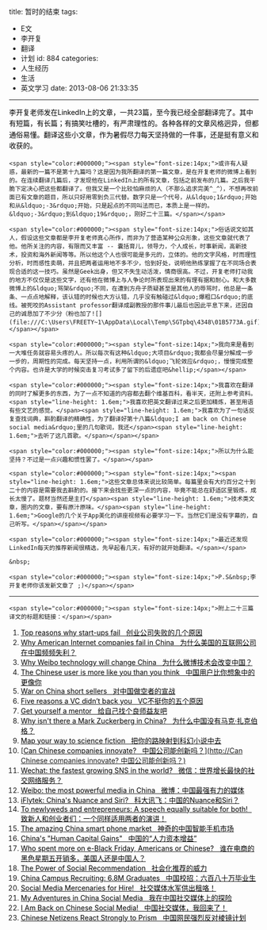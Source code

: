 title: 暂时的结束
tags:
  - E文
  - 李开复
  - 翻译
  - 计划
id: 884
categories:
  - 人生经历
  - 生活
  - 英文学习
date: 2013-08-06 21:33:35
---

<span style="color:#000000;"><span style="font-size:14px;"><span style="line-height: 1.6em;">李开复老师发在LinkedIn上的文章，</span><span style="line-height: 1.6em;">一共23篇，至今我已经全部翻译完</span><span style="line-height: 1.6em;">了。其中有短篇，有长篇；有搞笑吐槽的，有严肃理性的。各种各样的文章风格迥异，但都通俗易懂。翻译这些小文章，作为暑假尽力</span><span style="line-height: 1.6em;">每天坚持做的一件事，还是挺有意义和收获</span><span style="line-height: 1.6em;">的。</span></span></span>

	<span style="color:#000000;"><span style="font-size:14px;">或许有人疑惑，最新的一篇不是第十九篇吗？这是因为我所翻译的第一篇文章，是在开复老师的微博上看到的。在连续翻译几篇后，才发现他在LinkedIn上的所有文章，包括之前发布的几篇。之后我干脆下定决心把这些都翻译了。但我又是一个比较怕麻烦的人（不那么追求完美^_^），不想再改前面已有文章的题目，所以只好用零到负三代替。数字只是一个代号，从&ldquo;1&rdquo;开始和从&ldquo;-3&rdquo;开始，只是起点的不同叫法而已，本质上是一样的。&ldquo;-3&rdquo;到&ldquo;19&rdquo;，刚好二十三篇。</span></span>

	<span style="color:#000000;"><span style="font-size:14px;">俗话说文如其人，假设这些文章都是李开复老师真心所作，而非为了营造某种公众形象，这些文章就代表了他。他所关注的内容，有限而又丰富 -- 囊括育儿，领导力，个人成长，时事新闻，高新技术，投资和海外新闻等等。所以他这个人也很可能是多元的，立体的。他的文字风格，时而理性分析，时而感性卖萌，并且把两者运用地不多不少，恰到好处，说明他熟练掌握了在不同场合表现合适的这一技巧。虽然是Geek出身，但又不失生动活泼，情商很高。不过，开复老师打动我的地方不仅仅是这些文字，还有他在微博上与人争论时所表现出来的有理有据和耐心。和大多数微博上的&ldquo;骂架&rdquo;不同，在遭到方舟子质疑甚至是其他人的辱骂时，他总是一条条、一点点地解释，该认错的时候也大方认错，几乎没有触碰过&ldquo;爆粗口&rdquo;的底线。被死咬的Assistant professor翻译成副教授的那件事儿最后也因此平息下来，还因自己的诚恳加了不少分（粉也加了![](file:///C:\Users\FREETY~1\AppData\Local\Temp\SGTpbq\4348\01B5773A.gif)）。</span></span>

	<span style="color:#000000;"><span style="font-size:14px;">我向来是看到一大堆任务就容易头疼的人。所以每次有这种&ldquo;大项目&rdquo;我都会尽量分解成一步一步的，周期性的完成。每天坚持一点，利用所谓的&ldquo;飞轮效应&rdquo;，慢慢完成整个内容。也许是大学的时候突击复习考试多了留下的后遗症吧&hellip;</span></span>

	<span style="color:#000000;"><span style="font-size:14px;">我喜欢在翻译的同时了解更多的东西，为了一点不知道的内容都去翻个维基百科，看半天，还附上参考资料。<span style="line-height: 1.6em;">我喜欢把英文翻译过来之后更加精炼，甚至用语有些文艺的感觉。</span><span style="line-height: 1.6em;">我喜欢为了一句话反复查找词典，斟酌翻译的精确性，为了翻译好第十八篇&ldquo;I am back on Chinese social media&rdquo;里的几句歌词，我还</span><span style="line-height: 1.6em;">去听了这几首歌。</span></span></span>

	<span style="color:#000000;"><span style="font-size:14px;">所以为什么能坚持？不过是一点兴趣和惯性罢了。</span></span>

	<span style="color:#000000;"><span style="font-size:14px;"><span style="line-height: 1.6em;">这些文章总体来说比较简单。每篇里会有大约百分之十到二十的内容是需要我去斟酌的。接下来会找些更深一点的内容，毕竟不能总在舒适区里锻炼，成长太慢了。题材当然还是主打</span><span style="line-height: 1.6em;">技术类文章，圈内的文章，要有原汁原味。</span><span style="line-height: 1.6em;">Google的几个关于App美化的讲座视频有必要学习一下。当然它们是没有字幕的，自己听写。</span></span></span>

	<span style="color:#000000;"><span style="font-size:14px;">最近还发现LinkedIn每天的推荐新闻很精选，先早起看几天，有好的就开始翻译。</span></span>

	&nbsp;

	<span style="color:#000000;"><span style="font-size:14px;">P.S&nbsp;李开复老师你该发新文章了 ;)</span></span>

* * *

	<span style="color:#000000;"><span style="font-size:14px;">附上二十三篇译文的标题和链接：</span></span>

1.  <u><span style="font-size:14px;">[<span style="color:#000000;">Top reasons why start-ups fail &nbsp; 创业公司失败的几个原因</span>](http://freetymekiyan.1kapp.com/top-reasons-why-start-ups-fail/)</span></u>
2.  <u><span style="font-size:14px;">[<span style="color:#000000;">Why American Internet companies fail in China &nbsp; 为什么美国的互联网公司在中国频频失利？</span>](http://freetymekiyan.1kapp.com/%e6%9d%8e%e5%bc%80%e5%a4%8dlinkedin%e6%96%87%e7%ab%a0%e7%bf%bb%e8%af%91%e4%b9%8b%e8%b4%9f%e4%ba%8c-why-american-internet-companies-fail-in-china/)</span></u>
3.  <u><span style="font-size:14px;">[<span style="color:#000000;">Why Weibo technology will change China &nbsp; 为什么微博技术会改变中国？</span>](http://freetymekiyan.1kapp.com/%e6%9d%8e%e5%bc%80%e5%a4%8dlinkedin%e6%96%87%e7%ab%a0%e7%bf%bb%e8%af%91%e4%b9%8b%e8%b4%9f%e4%b8%80-why-weibo-technology-will-change-china/)</span></u>
4.  <u><span style="font-size:14px;">[<span style="color:#000000;">The Chinese user is more like you than you think &nbsp; 中国用户比你想象中的更像你</span>](http://freetymekiyan.1kapp.com/translation-of-the-chinese-user-is-more-like-you-than-you-think/)</span></u>
5.  <u><span style="font-size:14px;">[<span style="color:#000000;">War on China short sellers &nbsp;&nbsp;<span style="font-family: Helvetica, Helvetica, sans-serif; line-height: 18px;">对中国做空者的宣战</span></span>](http://freetymekiyan.1kapp.com/%E6%9D%8E%E5%BC%80%E5%A4%8Dlinkedin%E6%96%87%E7%AB%A0%E7%BF%BB%E8%AF%91%E4%B9%8B%E4%B8%80-war-on-china-short-sellers/)</span></u>
6.  <u><span style="font-size:14px;">[<span style="color:#000000;">Five reasons a VC didn&rsquo;t back you &nbsp; VC不挺你的五个原因</span>](http://freetymekiyan.1kapp.com/%e6%9d%8e%e5%bc%80%e5%a4%8dlinkedin%e6%96%87%e7%ab%a0%e7%bf%bb%e8%af%91%e4%b9%8b%e4%ba%8c-five-reasons-a-vc-didnt-back-you/)</span></u>
7.  <u><span style="font-size:14px;">[<span style="color:#000000;">Get yourself a mentor &nbsp; 给自己找个良师益友吧</span>](http://freetymekiyan.1kapp.com/%e6%9d%8e%e5%bc%80%e5%a4%8dlinkedin%e6%96%87%e7%ab%a0%e7%bf%bb%e8%af%91%e4%b9%8b%e4%b8%89-get-yourself-a-mentor/)</span></u>
8.  <u><span style="font-size:14px;">[<span style="color:#000000;">Why isn&#39;t there a Mark Zuckerberg in China? &nbsp; 为什么中国没有马克&middot;扎克伯格？</span>](http://freetymekiyan.1kapp.com/%e6%9d%8e%e5%bc%80%e5%a4%8dlinkedin%e6%96%87%e7%ab%a0%e7%bf%bb%e8%af%91%e4%b9%8b%e5%9b%9b-why-isnt-there-a-mark-zuckerberg-in-china/)</span></u>
9.  <u><span style="font-size:14px;">[<span style="color:#000000;">Map your way to science fiction &nbsp; 把你的路映射到科幻小说中去</span>](http://freetymekiyan.1kapp.com/%e6%9d%8e%e5%bc%80%e5%a4%8dlinkedin%e6%96%87%e7%ab%a0%e7%bf%bb%e8%af%91%e4%b9%8b%e4%ba%94-map-your-way-to-science-fiction/)</span></u>
10.  <u><span style="font-size:14px;">[<span style="color:#000000;">Can Chinese companies innovate? &nbsp; 中国公司能创新吗？</span>](http://Can Chinese companies innovate? 中国公司能创新吗？)</span></u>
11.  <u><span style="font-size:14px;">[<span style="color:#000000;">Wechat: the fastest growing SNS in the world? &nbsp; 微信：世界增长最快的社交网络服务？</span>](http://freetymekiyan.1kapp.com/%e6%9d%8e%e5%bc%80%e5%a4%8dlinkedin%e6%96%87%e7%ab%a0%e7%bf%bb%e8%af%91%e4%b9%8b%e4%b8%83-wechat-the-fastest-growing-sns-in-the-world/)</span></u>
12.  <u><span style="font-size:14px;">[<span style="color:#000000;">Weibo: the most powerful media in China &nbsp; 微博：中国最强有力的媒体</span>](http://freetymekiyan.1kapp.com/%e6%9d%8e%e5%bc%80%e5%a4%8dlinkedin%e6%96%87%e7%ab%a0%e7%bf%bb%e8%af%91%e4%b9%8b%e5%85%ab-weibo-the-most-powerful-media-in-china/)</span></u>
13.  <u><span style="font-size:14px;">[<span style="color:#000000;">iFlytek: China&#39;s Nuance and Siri? &nbsp; 科大讯飞：中国的Nuance和Siri？</span>](http://freetymekiyan.1kapp.com/%e6%9d%8e%e5%bc%80%e5%a4%8dlinkedin%e6%96%87%e7%ab%a0%e7%bf%bb%e8%af%91%e4%b9%8b%e4%b9%9d-iflytek-chinas-nuance-and-siri/)</span></u>
14.  <u><span style="font-size:14px;">[<span style="color:#000000;">To newlyweds and entrepreneurs: A speech equally suitable for both! &nbsp; 致新人和创业者们：一个同样适用两者的演讲！</span>](http://freetymekiyan.1kapp.com/%e6%9d%8e%e5%bc%80%e5%a4%8dlinkedin%e6%96%87%e7%ab%a0%e7%bf%bb%e8%af%91%e4%b9%8b%e5%8d%81-to-newlyweds-and-entrepreneurs-a-speech-equally-suitable-for-both/)</span></u>
15.  <u><span style="font-size:14px;">[<span style="color:#000000;">The amazing China smart phone market &nbsp; 神奇的中国智能手机市场</span>](http://freetymekiyan.1kapp.com/%e6%9d%8e%e5%bc%80%e5%a4%8dlinkedin%e6%96%87%e7%ab%a0%e7%bf%bb%e8%af%91%e4%b9%8b%e5%8d%81%e4%b8%80-the-amazing-china-smart-phone-market/)</span></u>
16.  <u><span style="font-size:14px;">[<span style="color:#000000;">China&#39;s &quot;Human Capital Gains&quot; &nbsp; 中国的&ldquo;人力资本增益&rdquo;</span>](http://freetymekiyan.1kapp.com/%e6%9d%8e%e5%bc%80%e5%a4%8dlinkedin%e6%96%87%e7%ab%a0%e7%bf%bb%e8%af%91%e4%b9%8b%e5%8d%81%e4%ba%8c-chinas-human-capital-gains/)</span></u>
17.  <u><span style="font-size:14px;">[<span style="color:#000000;">Who spent more on e-Black Friday, Americans or Chinese? &nbsp; 谁在电商的黑色星期五开销多，美国人还是中国人？</span>](http://freetymekiyan.1kapp.com/%e6%9d%8e%e5%bc%80%e5%a4%8dlinkedin%e6%96%87%e7%ab%a0%e7%bf%bb%e8%af%91%e4%b9%8b%e5%8d%81%e4%b8%89-who-spent-more-on-e-black-friday-americans-or-chinese/)</span></u>
18.  <u><span style="font-size:14px;">[<span style="color:#000000;">The Power of Social Recommendation &nbsp; 社会化推荐的威力</span>](http://freetymekiyan.1kapp.com/%e6%9d%8e%e5%bc%80%e5%a4%8dlinkedin%e6%96%87%e7%ab%a0%e7%bf%bb%e8%af%91%e4%b9%8b%e5%8d%81%e5%9b%9b-the-power-of-social-recommendation/)</span></u>
19.  <u><span style="font-size:14px;">[<span style="color:#000000;">China Campus Recruiting: 6.8M Graduates &nbsp; 中国校招：六百八十万毕业生</span>](http://freetymekiyan.1kapp.com/%e6%9d%8e%e5%bc%80%e5%a4%8dlinkedin%e6%96%87%e7%ab%a0%e7%bf%bb%e8%af%91%e4%b9%8b%e5%8d%81%e4%ba%94-china-campus-recruiting-6-8m-graduates/)</span></u>
20.  <u><span style="font-size:14px;">[<span style="color:#000000;">Social Media Mercenaries for Hire! &nbsp; 社交媒体水军供出租咯！</span>](http://freetymekiyan.1kapp.com/%e6%9d%8e%e5%bc%80%e5%a4%8dlinkedin%e6%96%87%e7%ab%a0%e7%bf%bb%e8%af%91%e4%b9%8b%e5%8d%81%e5%85%ad-social-media-mercenaries-for-hire/)</span></u>
21.  <u><span style="font-size:14px;">[<span style="color:#000000;">My Adventures in China Social Media &nbsp; 我在中国社交媒体上的探险</span>](http://freetymekiyan.1kapp.com/%e6%9d%8e%e5%bc%80%e5%a4%8dlinkedin%e6%96%87%e7%ab%a0%e7%bf%bb%e8%af%91%e4%b9%8b%e5%8d%81%e4%b8%83-my-adventures-in-china-social-media/)</span></u>
22.  <u><span style="font-size:14px;">[<span style="color:#000000;">I Am Back on Chinese Social Media! &nbsp; 中国社交媒体，我回来了！</span>](http://freetymekiyan.1kapp.com/i-am-back-on-chinese-social-media/)</span></u>
23.  <u><span style="font-size:14px;">[<span style="color:#000000;">Chinese Netizens React Strongly to Prism &nbsp; 中国网民强烈反对棱镜计划</span>](http://freetymekiyan.1kapp.com/chinese-netizens-react-strongly-to-prism/)</span></u>